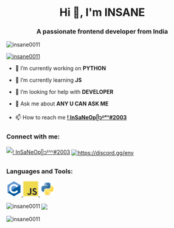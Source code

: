 <h1 align="center">Hi 👋, I'm INSANE</h1>
<h3 align="center">A passionate frontend developer from India</h3>

<p align="left"> <img src="https://komarev.com/ghpvc/?username=insane0011&label=Profile%20views&color=0e75b6&style=flat" alt="insane0011" /> </p>

<p align="left"> <a href="https://github.com/ryo-ma/github-profile-trophy"><img src="https://github-profile-trophy.vercel.app/?username=insane0011" alt="insane0011" /></a> </p>

- 🔭 I’m currently working on **PYTHON**

- 🌱 I’m currently learning **JS**

- 🤝 I’m looking for help with **DEVELOPER**

- 💬 Ask me about **ANY U CAN ASK ME**

- 📫 How to reach me **[! InSaNeOpᥫ᭡ᴰᵉᵛ#2003](https://discord.com/users/699210651536457728)**

<h3 align="left">Connect with me:</h3>
<p align="left">
<a href="https://dev.to/insane_xd" target="blank"><img align="center" src="https://cdn.jsdelivr.net/npm/simple-icons@3.0.1/icons/dev-dot-to.svg" alt="! InSaNeOpᥫ᭡ᴱᴺⱽ#2003" height="30" width="40" /></a>
<a href="https://discord.gg/https://discord.gg/env" target="blank"><img align="center" src="https://raw.githubusercontent.com/rahuldkjain/github-profile-readme-generator/master/src/images/icons/Social/discord.svg" alt="https://discord.gg/env" height="30" width="40" /></a>
</p>

<h3 align="left">Languages and Tools:</h3>
<p align="left"> <a href="https://www.cprogramming.com/" target="_blank"> <img src="https://raw.githubusercontent.com/devicons/devicon/master/icons/c/c-original.svg" alt="c" width="40" height="40"/> </a> <a href="https://developer.mozilla.org/en-US/docs/Web/JavaScript" target="_blank"> <img src="https://raw.githubusercontent.com/devicons/devicon/master/icons/javascript/javascript-original.svg" alt="javascript" width="40" height="40"/> </a> <a href="https://www.python.org" target="_blank"> <img src="https://raw.githubusercontent.com/devicons/devicon/master/icons/python/python-original.svg" alt="python" width="40" height="40"/> </a> </p>

<p><img align="left" src="https://github-readme-stats.vercel.app/api/top-langs?username=insane0011&show_icons=true&locale=en&layout=compact" alt="insane0011" /></p>

<p>&nbsp;<img align="center" src="https://github-readme-stats.vercel.app/api?username=insane0011&&show_icons=true&title_color=ffffff&icon_color=bb2acf&text_color=daf7dc&bg_color=151515" /></p>

<p><img align="center" src="https://github-readme-streak-stats.herokuapp.com/?user=insane0011&" alt="insane0011" /></p>
